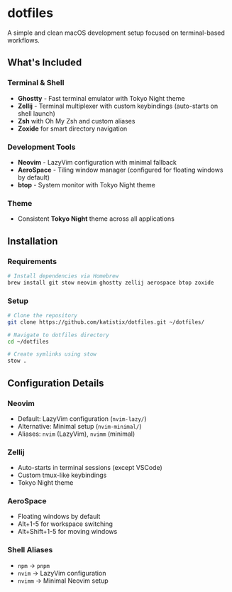 # dotfiles

A simple and clean macOS development setup focused on terminal-based workflows.

## What's Included

### Terminal & Shell
- **Ghostty** - Fast terminal emulator with Tokyo Night theme
- **Zellij** - Terminal multiplexer with custom keybindings (auto-starts on shell launch)
- **Zsh** with Oh My Zsh and custom aliases
- **Zoxide** for smart directory navigation

### Development Tools
- **Neovim** - LazyVim configuration with minimal fallback
- **AeroSpace** - Tiling window manager (configured for floating windows by default)
- **btop** - System monitor with Tokyo Night theme

### Theme
- Consistent **Tokyo Night** theme across all applications

## Installation

### Requirements
```bash
# Install dependencies via Homebrew
brew install git stow neovim ghostty zellij aerospace btop zoxide
```

### Setup
```bash
# Clone the repository
git clone https://github.com/katistix/dotfiles.git ~/dotfiles/

# Navigate to dotfiles directory
cd ~/dotfiles

# Create symlinks using stow
stow .
```

## Configuration Details

### Neovim
- Default: LazyVim configuration (`nvim-lazy/`)
- Alternative: Minimal setup (`nvim-minimal/`)
- Aliases: `nvim` (LazyVim), `nvimm` (minimal)

### Zellij
- Auto-starts in terminal sessions (except VSCode)
- Custom tmux-like keybindings
- Tokyo Night theme

### AeroSpace
- Floating windows by default
- Alt+1-5 for workspace switching
- Alt+Shift+1-5 for moving windows

### Shell Aliases
- `npm` → `pnpm`
- `nvim` → LazyVim configuration
- `nvimm` → Minimal Neovim setup
